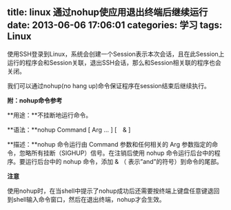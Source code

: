 title: linux 通过nohup使应用退出终端后继续运行
date: 2013-06-06 17:06:01
categories: 学习
tags: Linux
---

使用SSH登录到Linux，系统会创建一个Session表示本次会话，且在此Session上运行的程序会和Session关联，退出SSH会话，那么和Session相关联的程序也会关闭。

<!--more-->

我们可以通过nohup(no hang up)命令保证程序在session结束后继续执行。

**附：nohup命令参考**

**用途：**不挂断地运行命令。

**语法：**nohup Command [ Arg … ] [　& ]

**描述：**nohup 命令运行由 Command 参数和任何相关的 Arg 参数指定的命令，忽略所有挂断（SIGHUP）信号。在注销后使用 nohup 命令运行后台中的程序。要运行后台中的 nohup 命令，添加 & （ 表示”and”的符号）到命令的尾部。

**注意**

使用nohup时，在当shell中提示了nohup成功后还需要按终端上键盘任意键退回到shell输入命令窗口，然后在退出终端，nohup才会生效。
